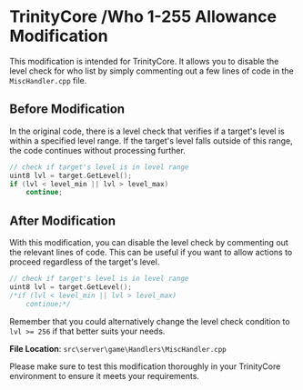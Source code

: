 # TrinityCore /Who 1-255 Allowance Modification

This modification is intended for TrinityCore. It allows you to disable the level check for who list by simply commenting out a few lines of code in the `MiscHandler.cpp` file.

## Before Modification

In the original code, there is a level check that verifies if a target's level is within a specified level range. If the target's level falls outside of this range, the code continues without processing further.

```cpp
// check if target's level is in level range
uint8 lvl = target.GetLevel();
if (lvl < level_min || lvl > level_max)
    continue;
```
## After Modification

With this modification, you can disable the level check by commenting out the relevant lines of code. This can be useful if you want to allow actions to proceed regardless of the target's level.

```cpp
// check if target's level is in level range
uint8 lvl = target.GetLevel();
/*if (lvl < level_min || lvl > level_max)
    continue;*/
```
Remember that you could alternatively change the level check condition to `lvl >= 256` if that better suits your needs.

**File Location**: `src\server\game\Handlers\MiscHandler.cpp`

Please make sure to test this modification thoroughly in your TrinityCore environment to ensure it meets your requirements.
